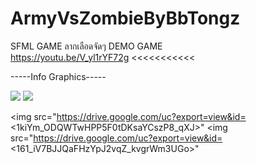 # ArmyVsZombieByBbTongz
SFML GAME
ลากเลือดจัดๆ
DEMO GAME     
 https://youtu.be/V_yl1rYF72g  <<<<<<<<<<<
 
-----Info Graphics-----

<img src="https://drive.google.com/file/d/161_iV7BJJQaFHzYpJ2vqZ_kvgrWm3UGo">


<img src="https://drive.google.com/file/d/1kiYm_ODQWTwHPP5F0tDKsaYCszP8_qXJ">


<img src="https://drive.google.com/uc?export=view&id=<1kiYm_ODQWTwHPP5F0tDKsaYCszP8_qXJ>"
<img src="https://drive.google.com/uc?export=view&id=<161_iV7BJJQaFHzYpJ2vqZ_kvgrWm3UGo>"     

